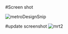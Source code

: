 #Screen shot

![metroDesignSnip](https://github.com/rijwan-uddin/design_metrorail/assets/96045123/b9c61174-74ec-456a-8b1c-2880810fc0fd)

#update screenshot
![mrt2](https://github.com/rijwan-uddin/design_metrorail/assets/96045123/baa90412-3b5d-4a77-8bdf-c5216c570b99)



